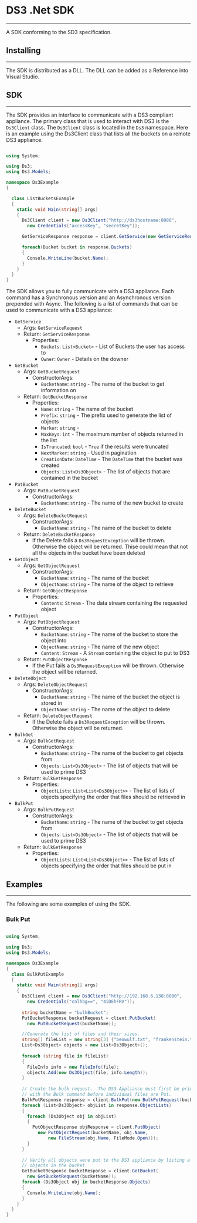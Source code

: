 # DS3 .Net SDK

---

A SDK conforming to the SD3 specification.

## Installing

---

The SDK is distributed as a DLL.  The DLL can be added as a Reference into Visual Studio.

## SDK

---

The SDK provides an interface to communicate with a DS3 compliant appliance.  The primary class that is used to interact with DS3 is the `Ds3Client` class.  The `Ds3Client` class is located in the `Ds3` namespace.  Here is an example using the Ds3Client class that lists all the buckets on a remote DS3 appliance.

```csharp

using System;

using Ds3;
using Ds3.Models;

namespace Ds3Example
{

  class ListBucketsExample
  {
    static void Main(string[] args)
    {
      Ds3Client client = new Ds3Client("http://ds3hostname:8080",
		new Credentials("accessKey", "secretKey"));

      GetServiceResponse response = client.GetService(new GetServiceRequest());

      foreach(Bucket bucket in response.Buckets)
      {
        Console.WriteLine(bucket.Name);
      }
    }
  }
}

```

The SDK allows you to fully communicate with a DS3 appliance.  Each command has a Synchronous version and an Asynchronous version prepended with Async.  The following is a list of commands that can be used to communicate with a DS3 appliance:

* `GetService`
    * Args: `GetServiceRequest`
    * Return: `GetServiceResponse`
        * Properties:
            * `Buckets`: `List<Bucket>` - List of Buckets the user has access to
            * `Owner`: `Owner` - Details on the downer
* `GetBucket`
    * Args: `GetBucketRequest`
        * ConstructorArgs:
            * `BucketName`: `string` - The name of the bucket to get information on
    * Return: `GetBucketResponse`
        * Properties:
            * `Name`: `string` - The name of the bucket
            * `Prefix`: `string` - The prefix used to generate the list of objects
            * `Marker`: `string` -
            * `MaxKeys`: `int` - The maximum number of objects returned in the list
            * `IsTruncated`: `bool` - `True` if the results were truncated
            * `NextMarker`: `string` - Used in pagination
            * `CreationDate`: `DateTime` - The `DateTime` that the bucket was created
            * `Objects`: `List<Ds3Object>` - The list of objects that are contained in the bucket
* `PutBucket`
    * Args: `PutBucketRequest`
        * ConstructorArgs:
            * `BucketName`: `string`  - The name of the new bucket to create
* `DeleteBucket`
    * Args: `DeleteBucketRequest`
        * ConstructorArgs:
            * `BucketName`: `string` - The name of the bucket to delete
    * Return: `DeleteBucketResponse`
        * If the Delete fails a `Ds3RequestException` will be thrown.  Otherwise the object will be returned.  Thise could mean that not all the objects in the bucket have been deleted
* `GetObject`
    * Args: `GetObjectRequest`
        * ConstructorArgs:
            * `BucketName`: `string` - The name of the bucket
            * `ObjectName`: `string` - The name of the object to retrieve
    * Return: `GetObjectResponse`
        * Properties:
            * `Contents`: `Stream` - The data stream containing the requested object
* `PutObject`
    * Args: `PutObjectRequest`
        * ConstructorArgs:
            * `BucketName`: `string` - The name of the bucket to store the object into
            * `ObjectName`: `string` - The name of the new object
            * `Content`: `Stream` - A `Stream` containing the object to put to DS3
    * Return: `PutObjectResponse`
        * If the Put fails a `Ds3RequestException` will be thrown.  Otherwise the object will be returned.
* `DeleteObject`
    * Args: `DeleteObjectRequest`
        * ConstructorArgs:
            * `BucketName`: `string` - The name of the bucket the object is stored in
            * `ObjectName`: `string` - The name of the object to delete
    * Return: `DeleteObjectRequest`
        * If the Delete fails a `Ds3RequestException` will be thrown.  Otherwise the object will be returned.
* `BulkGet`
    * Args: `BulkGetRequest`
        * ConstructorArgs:
            * `BucketName`: `string` - The name of the bucket to get objects from
            * `Objects`: `List<Ds3Object>` - The list of objects that will be used to prime DS3
    * Return: `BulkGetResponse`
        * Properties:
            * `ObjectLists`: `List<List<Ds3Object>>` - The list of lists of objects specifying the order that files should be retrieved in
* `BulkPut`
    * Args: `BulkPutRequest`
        * ConstructorArgs:
            * `BucketName`: `string` - The name of the bucket to get objects from
            * `Objects`: `List<Ds3Object>` - The list of objects that will be used to prime DS3
    * Return: `BulkGetResponse`
        * Properties:
            * `ObjectLists`: `List<List<Ds3Object>>` - The list of lists of objects specifying the order that files should be put in        

## Examples

---

The following are some examples of using the SDK.

### Bulk Put

```csharp

using System;

using Ds3;
using Ds3.Models;

namespace Ds3Example
{
  class BulkPutExample
  {
    static void Main(string[] args)
    {
      Ds3Client client = new Ds3Client("http://192.168.6.138:8080",
		new Credentials("cnlhbg==", "4iDEhFRV"));
    
      string bucketName = "bulkBucket";
      PutBucketResponse bucketRequest = client.PutBucket(
		new PutBucketRequest(bucketName));

      //Generate the list of files and their sizes.
      string[] fileList = new string[3] {"beowulf.txt", "frankenstein.txt", "ulysses.txt"};
      List<Ds3Object> objects = new List<Ds3Object>();
    
      foreach (string file in fileList)
      {
        FileInfo info = new FileInfo(file);
        objects.Add(new Ds3Object(file, info.Length));
      }                        
    
      // Create the bulk request.  The DS3 Appliance must first be primed
      // with the Bulk command before individual files are Put.
      BulkPutResponse response = client.BulkPut(new BulkPutRequest(bucketName, objects));            
      foreach (List<Ds3Object> objList in response.ObjectLists)
      {
        foreach (Ds3Object obj in objList)
        {
          PutObjectResponse objResponse = client.PutObject(
			new PutObjectRequest(bucketName, obj.Name,
				new FileStream(obj.Name, FileMode.Open)));                          
        }
      }
    
      // Verify all objects were put to the DS3 appliance by listing all the
	  // objects in the bucket    
      GetBucketResponse bucketResponse = client.GetBucket(
		new GetBucketRequest(bucketName));    
      foreach (Ds3Object obj in bucketResponse.Objects)
      {
        Console.WriteLine(obj.Name);
      }
    }
  }
}


```